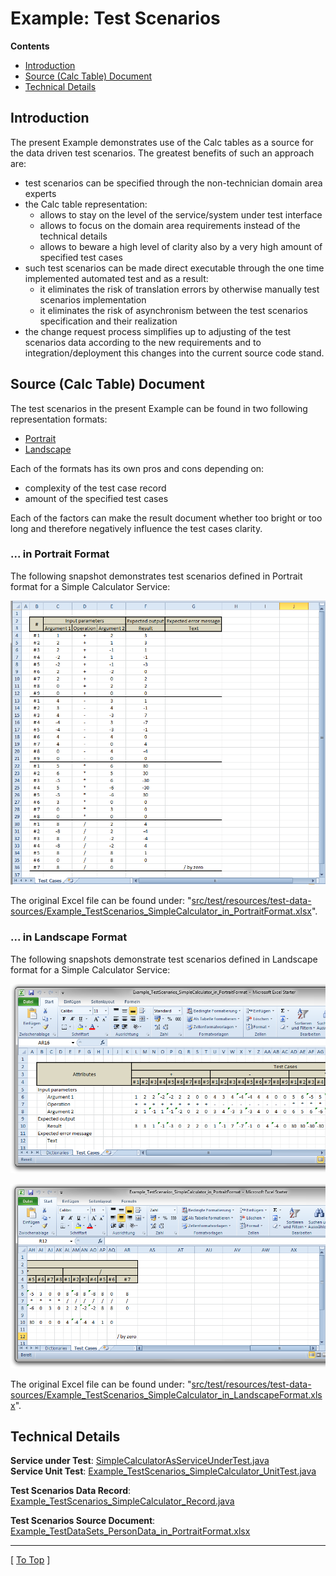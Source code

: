 
# Example: Test Scenarios

**Contents**

* [Introduction](#introduction)
* [Source (Calc Table) Document](#source-calc-table-document)
* [Technical Details](#technical-details)

## Introduction

The present Example demonstrates use of the Calc tables as a source for the data driven test scenarios. The greatest benefits of such an approach are:

* test scenarios can be specified through the non-technician domain area experts
* the Calc table representation:
    * allows to stay on the level of the service/system under test interface
    * allows to focus on the domain area requirements instead of the technical details
    * allows to beware a high level of clarity also by a very high amount of specified test cases
* such test scenarios can be made direct executable through the one time implemented automated test and as a result:
    * it eliminates the risk of translation errors by otherwise manually test scenarios implementation
    * it eliminates the risk of asynchronism between the test scenarios specification and their realization
* the change request process simplifies up to adjusting of the test scenarios data according to the new requirements and to integration/deployment this changes into the current source code stand.

## Source (Calc Table) Document

The test scenarios in the present Example can be found in two following representation formats:

* [Portrait](#-in-portrait-format)
* [Landscape](#-in-landscape-format)

Each of the formats has its own pros and cons depending on:

* complexity of the test case record
* amount of the specified test cases

Each of the factors can make the result document whether too bright or too long and therefore negatively influence the test cases clarity.

### ... in Portrait Format

The following snapshot demonstrates test scenarios defined in Portrait format for a Simple Calculator Service:

![Example: Test Scenarios in Portrait Format](./doc/assets/images/example_test-scenarios_in_portrait-format.png)

The original Excel file can be found under: "[src/test/resources/test-data-sources/Example_TestScenarios_SimpleCalculator_in_PortraitFormat.xlsx](./src/test/resources/test-scenarios)".

### ... in Landscape Format

The following snapshots demonstrate test scenarios defined in Landscape format for a Simple Calculator Service:

![Example: Test Scenarios in Landscape Format (1)](./doc/assets/images/example_test-scenarios_in_landscape-format__1.png)

![Example: Test Scenarios in Landscape Format (2)](./doc/assets/images/example_test-scenarios_in_landscape-format__2.png)

The original Excel file can be found under: "[src/test/resources/test-data-sources/Example_TestScenarios_SimpleCalculator_in_LandscapeFormat.xlsx](./src/test/resources/test-scenarios)".

## Technical Details

**Service under Test**: [SimpleCalculatorAsServiceUnderTest.java](./src/main/java/org/business/tools/calctable/dataprovider/examples/testscenarios/SimpleCalculatorAsServiceUnderTest.java)
<br />
**Service Unit Test**: [Example_TestScenarios_SimpleCalculator_UnitTest.java](./src/test/java/org/business/tools/calctable/dataprovider/examples/testscenarios/Example_TestScenarios_SimpleCalculator_UnitTest.java)

**Test Scenarios Data Record**: [Example_TestScenarios_SimpleCalculator_Record.java](./src/test/java/org/business/tools/calctable/dataprovider/examples/testscenarios/Example_TestScenarios_SimpleCalculator_Record.java)

**Test Scenarios Source Document**: [Example_TestDataSets_PersonData_in_PortraitFormat.xlsx](./src/test/resources/test-scenarios)

---
\[ [To Top](#example-test-scenarios) \]
